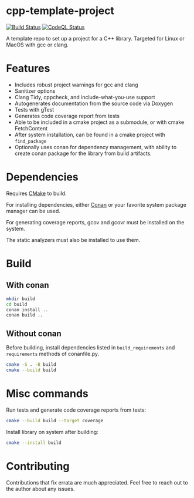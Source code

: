 # cpp-template-project

[![Build Status](https://github.com/ryan-dd/cpp-template-project/actions/workflows/build.yml/badge.svg)](https://github.com/ryan-dd/cpp-template-project/actions/workflows/build.yml)
[![CodeQL Status](https://github.com/ryan-dd/cpp-template-project/actions/workflows/codeql.yml/badge.svg)](https://github.com/ryan-dd/cpp-template-project/actions/workflows/codeql.yml)

A template repo to set up a project for a C++ library. Targeted for Linux or MacOS with gcc or clang.

# Features

- Includes robust project warnings for gcc and clang
- Sanitizer options
- Clang Tidy, cppcheck, and include-what-you-use support
- Autogenerates documentation from the source code via Doxygen
- Tests with gTest
- Generates code coverage report from tests
- Able to be included in a cmake project as a submodule, or with cmake FetchContent
- After system installation, can be found in a cmake project with `find_package`
- Optionally uses conan for dependency management, with ability to create conan package for the library from build artifacts.

# Dependencies

Requires [CMake](https://cmake.org) to build. 

For installing dependencies, either [Conan](https://conan.io) or your favorite system package manager can be used.

For generating coverage reports, gcov and gcovr must be installed on the system.

The static analyzers must also be installed to use them.

# Build

## With conan 

```bash
mkdir build
cd build
conan install ..
conan build ..
```

## Without conan

Before building, install dependencies listed in `build_requirements` and `requirements` methods of conanfile.py.

```bash
cmake -S . -B build
cmake --build build
```

# Misc commands

Run tests and generate code coverage reports from tests:

```bash
cmake --build build --target coverage
```

Install library on system after building:

```bash
cmake --install build
```

# Contributing

Contributions that fix errata are much appreciated. Feel free to reach out to the author about any issues.
